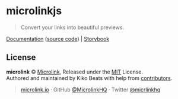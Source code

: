 # microlinkjs

> Convert your links into beautiful previews.

[Documentation](https://docs.microlink.io)
([source code](https://github.com/microlinkhq/docs)) | [Storybook](https://microlink-storybook.netlify.com)

## License

**microlink** © [Microlink](https://microlink.io), Released under the [MIT](https://github.com/microlinkhq/microlinkjs/blob/master/LICENSE.md) License.<br>
Authored and maintained by Kiko Beats with help from [contributors](https://github.com/microlinkhq/microlinkjs/contributors).

> [microlink.io](https://microlink.io) · GitHub [@MicrolinkHQ](https://github.com/microlinkhq) · Twitter [@micrlinkhq](https://twitter.com/micrlinkhq)
